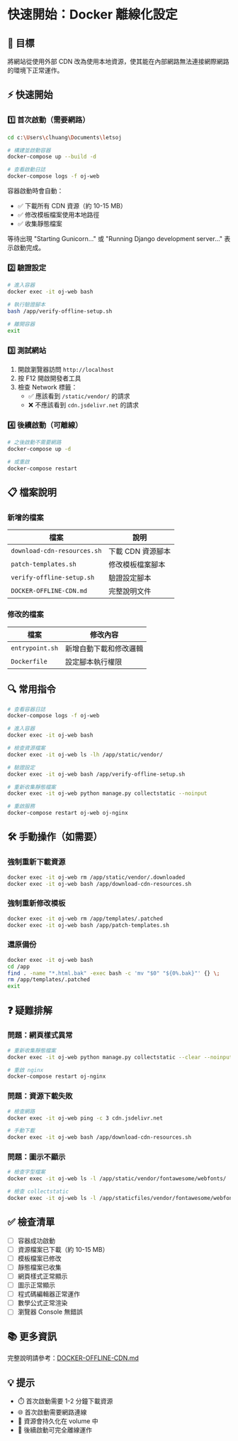 # 快速開始：Docker 離線化設定

## 🎯 目標

將網站從使用外部 CDN 改為使用本地資源，使其能在內部網路無法連接網際網路的環境下正常運作。

## ⚡ 快速開始

### 1️⃣ 首次啟動（需要網路）

```bash
cd c:\Users\clhuang\Documents\letsoj

# 構建並啟動容器
docker-compose up --build -d

# 查看啟動日誌
docker-compose logs -f oj-web
```

容器啟動時會自動：
- ✅ 下載所有 CDN 資源（約 10-15 MB）
- ✅ 修改模板檔案使用本地路徑
- ✅ 收集靜態檔案

等待出現 "Starting Gunicorn..." 或 "Running Django development server..." 表示啟動完成。

### 2️⃣ 驗證設定

```bash
# 進入容器
docker exec -it oj-web bash

# 執行驗證腳本
bash /app/verify-offline-setup.sh

# 離開容器
exit
```

### 3️⃣ 測試網站

1. 開啟瀏覽器訪問 `http://localhost`
2. 按 F12 開啟開發者工具
3. 檢查 Network 標籤：
   - ✅ 應該看到 `/static/vendor/` 的請求
   - ❌ 不應該看到 `cdn.jsdelivr.net` 的請求

### 4️⃣ 後續啟動（可離線）

```bash
# 之後啟動不需要網路
docker-compose up -d

# 或重啟
docker-compose restart
```

## 📋 檔案說明

### 新增的檔案

| 檔案 | 說明 |
|------|------|
| `download-cdn-resources.sh` | 下載 CDN 資源腳本 |
| `patch-templates.sh` | 修改模板檔案腳本 |
| `verify-offline-setup.sh` | 驗證設定腳本 |
| `DOCKER-OFFLINE-CDN.md` | 完整說明文件 |

### 修改的檔案

| 檔案 | 修改內容 |
|------|----------|
| `entrypoint.sh` | 新增自動下載和修改邏輯 |
| `Dockerfile` | 設定腳本執行權限 |

## 🔍 常用指令

```bash
# 查看容器日誌
docker-compose logs -f oj-web

# 進入容器
docker exec -it oj-web bash

# 檢查資源檔案
docker exec -it oj-web ls -lh /app/static/vendor/

# 驗證設定
docker exec -it oj-web bash /app/verify-offline-setup.sh

# 重新收集靜態檔案
docker exec -it oj-web python manage.py collectstatic --noinput

# 重啟服務
docker-compose restart oj-web oj-nginx
```

## 🛠️ 手動操作（如需要）

### 強制重新下載資源

```bash
docker exec -it oj-web rm /app/static/vendor/.downloaded
docker exec -it oj-web bash /app/download-cdn-resources.sh
```

### 強制重新修改模板

```bash
docker exec -it oj-web rm /app/templates/.patched
docker exec -it oj-web bash /app/patch-templates.sh
```

### 還原備份

```bash
docker exec -it oj-web bash
cd /app
find . -name "*.html.bak" -exec bash -c 'mv "$0" "${0%.bak}"' {} \;
rm /app/templates/.patched
exit
```

## ❓ 疑難排解

### 問題：網頁樣式異常

```bash
# 重新收集靜態檔案
docker exec -it oj-web python manage.py collectstatic --clear --noinput

# 重啟 nginx
docker-compose restart oj-nginx
```

### 問題：資源下載失敗

```bash
# 檢查網路
docker exec -it oj-web ping -c 3 cdn.jsdelivr.net

# 手動下載
docker exec -it oj-web bash /app/download-cdn-resources.sh
```

### 問題：圖示不顯示

```bash
# 檢查字型檔案
docker exec -it oj-web ls -l /app/static/vendor/fontawesome/webfonts/

# 檢查 collectstatic
docker exec -it oj-web ls -l /app/staticfiles/vendor/fontawesome/webfonts/
```

## ✅ 檢查清單

- [ ] 容器成功啟動
- [ ] 資源檔案已下載（約 10-15 MB）
- [ ] 模板檔案已修改
- [ ] 靜態檔案已收集
- [ ] 網頁樣式正常顯示
- [ ] 圖示正常顯示
- [ ] 程式碼編輯器正常運作
- [ ] 數學公式正常渲染
- [ ] 瀏覽器 Console 無錯誤

## 📚 更多資訊

完整說明請參考：[DOCKER-OFFLINE-CDN.md](DOCKER-OFFLINE-CDN.md)

## 💡 提示

- ⏱️ 首次啟動需要 1-2 分鐘下載資源
- 🌐 首次啟動需要網路連線
- 💾 資源會持久化在 volume 中
- 🔄 後續啟動可完全離線運作
